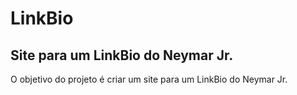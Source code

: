# LinkBio
## Site para um LinkBio do Neymar Jr.

O objetivo do projeto é criar um site para um LinkBio do Neymar Jr.

